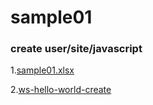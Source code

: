 sample01
===

### create user/site/javascript 
1.[sample01.xlsx](https://github.com/blogw/alfresco-javascript-sample/blob/master/sample01/sample01.xlsx?raw=true)

2.[ws-hello-world-create](http://docs.alfresco.com/4.2/tasks/ws-hello-world-create.html)
